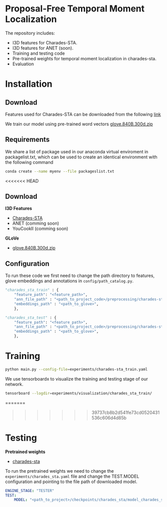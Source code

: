 # Proposal-Free Temporal Moment Localization

The repository includes:
* I3D features for Charades-STA.
* I3D features for ANET (soon).
* Training and testing code
* Pre-trained weights for temporal moment localization in charades-sta.
* Evaluation

# Installation

## Download
Features used for Charades-STA can be downloaded from the following [link](https://drive.google.com/open?id=16CNli3XE8B_Bsr3EzcRHu-VSI_juvv8t)

We train our model using pre-trained word vectors [glove.840B.300d.zip](http://nlp.stanford.edu/data/glove.840B.300d.zip)

## Requirements
We share a list of package used in our anaconda virtual enviroment in packagelist.txt, which can be used to create an identical environment with the following command

```bash
conda create --name myenv --file packageslist.txt
```

<<<<<<< HEAD
## Download

**I3D Features**
* [Charades-STA](https://drive.google.com/open?id=16CNli3XE8B_Bsr3EzcRHu-VSI_juvv8t)
* ANET (comming soon)
* YouCookII (comming soon)
  
**GLoVe**
* [glove.840B.300d.zip](http://nlp.stanford.edu/data/glove.840B.300d.zip)

## Configuration
To run these code we first need to change the path directory to features, glove embeddings and annotations in `config/path_catalog.py`.

```python
"charades_sta_train" : {
    "feature_path": "<feature_path>",
    "ann_file_path" : "<path_to_project_code>/preprocessing/charades-sta/charades_sta_train_tokens.json",
    "embeddings_path" : "<path_to_glove>",
    },

"charades_sta_test" : {
    "feature_path": "<feature_path>",
    "ann_file_path" : "<path_to_project_code>/preprocessing/charades-sta/charades_sta_test_tokens.json",
    "embeddings_path" : "<path_to_glove>",
    },
```

  
# Training

```bash
python main.py --config-file=experiments/charades-sta_train.yaml
```

We use tensorboardx to visualize the training and testing stage of our network. 

```bash
tensorboard --logdir=experiments/visualization/charades_sta_train/
```
=======
>>>>>>> 39737cb8b2d541fe73cd0520431536c606d4d85b
# Testing

**Pretrained weights**
* [charades-sta](https://drive.google.com/open?id=1SwvR-CeB3xL-UdqiHSPMoWRT2RFmP9Jh)

To run the pretrained weights we need to change the `experiments/charades_sta.yaml`  file and change the TEST.MODEL configuration and pointing to the file path of downloaded model.

```yaml
ENGINE_STAGE: "TESTER"
TEST:
    MODEL: "<path_to_project>/checkpoints/charades_sta/model_charades_sta"
```


    

